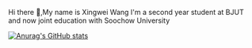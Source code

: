 <!--
**xibrer/xibrer** is a ✨ _special_ ✨ repository because its `README.md` (this file) appears on your GitHub profile.

Here are some ideas to get you started:

- 🔭 I’m currently working on ...
- 🌱 I’m currently learning ...
- 👯 I’m looking to collaborate on ...
- 🤔 I’m looking for help with ...
- 💬 Ask me about ...
- 📫 How to reach me: ...
- 😄 Pronouns: ...
- ⚡ Fun fact: ...
-->
Hi there 👋,My name is Xingwei Wang
I'm a second year student at BJUT and now joint education with Soochow University

[![Anurag's GitHub stats](https://github-readme-stats.vercel.app/api?username=xibrer&count_private=true&theme=merko)](https://github.com/anuraghazra/github-readme-stats)
